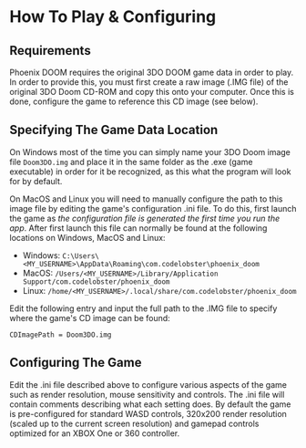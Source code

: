 # How To Play & Configuring

## Requirements
Phoenix DOOM requires the original 3DO DOOM game data in order to play. In order to provide this, you must first create a raw image (.IMG file) of the original 3DO Doom CD-ROM and copy this onto your computer. Once this is done, configure the game to reference this CD image (see below).

## Specifying The Game Data Location
On Windows most of the time you can simply name your 3DO Doom image file `Doom3DO.img` and place it in the same folder as the .exe (game executable) in order for it be recognized, as this what the program will look for by default.

On MacOS and Linux you will need to manually configure the path to this image file by editing the game's configuration .ini file. To do this, first launch the game as *the configuration file is generated the first time you run the app*. After first launch this file can normally be found at the following locations on Windows, MacOS and Linux:

- Windows: `C:\Users\<MY_USERNAME>\AppData\Roaming\com.codelobster\phoenix_doom`
- MacOS: `/Users/<MY_USERNAME>/Library/Application Support/com.codelobster/phoenix_doom`
- Linux: `/home/<MY_USERNAME>/.local/share/com.codelobster/phoenix_doom`

Edit the following entry and input the full path to the .IMG file to specify where the game's CD image can be found:

`CDImagePath = Doom3DO.img`

## Configuring The Game
Edit the .ini file described above to configure various aspects of the game such as render resolution, mouse sensitivity and controls. The .ini file will contain comments describing what each setting does. By default the game is pre-configured for standard WASD controls, 320x200 render resolution (scaled up to the current screen resolution) and gamepad controls optimized for an XBOX One or 360 controller.
